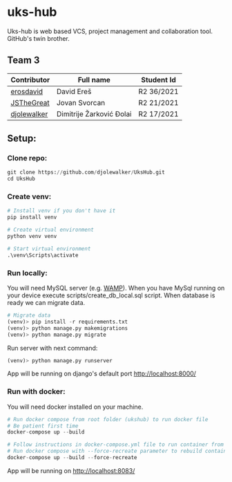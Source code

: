 # uks-hub

Uks-hub is web based VCS, project management and collaboration tool. GitHub's twin brother.

## Team 3
| Contributor | Full name | Student Id |
| ------ | ------ | ------ |
| [erosdavid](https://github.com/erosdavid) |  David Ereš | R2 36/2021 | 
| [JSTheGreat](https://github.com/JSTheGreat) | Jovan Svorcan | R2 21/2021 | 
| [djolewalker](https://github.com/djolewalker) | Dimitrije Žarković Đolai | R2 17/2021 |

## Setup:
### Clone repo:
```python
git clone https://github.com/djolewalker/UksHub.git
cd UksHub
```
### Create venv:
```python
# Install venv if you don't have it
pip install venv

# Create virtual environment
python venv venv

# Start virtual environment 
.\venv\Scripts\activate
```
### Run locally:
You will need MySQL server (e.g. [WAMP](https://www.wampserver.com/en/)). 
When you have MySql running on your device execute scripts/create_db_local.sql script.
When database is ready we can migrate data.
```python
# Migrate data
(venv)> pip install -r requirements.txt
(venv)> python manage.py makemigrations
(venv)> python manage.py migrate
```
Run server with next command:
```python
(venv)> python manage.py runserver
```
App will be running on django's default port [http://localhost:8000/](http://localhost:8000/)

### Run with docker:
You will need docker installed on your machine.
```python
# Run docker compose from root folder (ukshub) to run docker file
# Be patient first time
docker-compose up --build
```
```python
# Follow instructions in docker-compose.yml file to run container from image on DockerHub 
# Run docker compose with --force-recreate parameter to rebuild container from remote image
docker-compose up --build --force-recreate
```
App will be running on [http://localhost:8083/](http://localhost:8083/)
